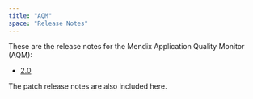 ```yaml
---
title: "AQM"
space: "Release Notes"
---
```

These are the release notes for the Mendix Application Quality Monitor (AQM):

* [2.0](2.0)

<div class="alert alert-info">

The patch release notes are also included here.

</div>



